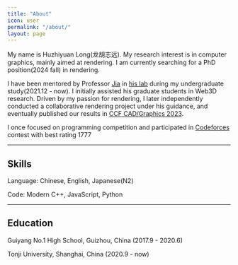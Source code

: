 ```yaml
---
title: "About"
icon: user 
permalink: "/about/"
layout: page
---
```


My name is Huzhiyuan Long(龙胡志远). My research interest is in computer graphics, mainly aimed at rendering. I am currently searching for a PhD position(2024 fall) in rendering.

I have been mentored by Professor [Jia](http://sse.tongji.edu.cn/jiajinyuan/) in [his lab](https://smart3d.tongji.edu.cn/en/Home.htm) during my undergraduate study(2021.12 - now). I initially assisted his graduate students in Web3D research. Driven by my passion for rendering, I later independently conducted a collaborative rendering project under his guidance, and eventually published our results in [CCF CAD/Graphics 2023](https://dmcv.sjtu.edu.cn/cadgraphics2023/).

I once focused on programming competition and participated in [Codeforces](https://codeforces.com/profile/no2newbie) contest with best rating 1777

------------------

## Skills

Language: Chinese, English, Japanese(N2)

Code: Modern C++, JavaScript, Python

------------------

## Education

Guiyang No.1 High School, Guizhou, China (2017.9 - 2020.6)

Tonji University, Shanghai, China (2020.9 - now)